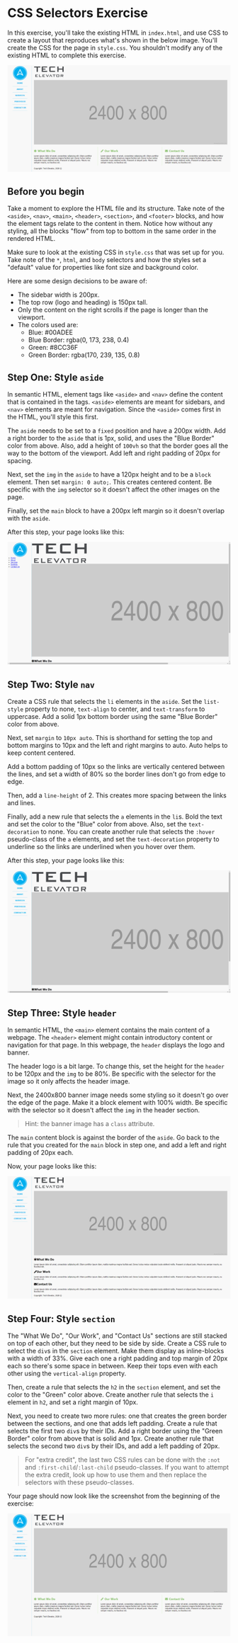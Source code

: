 # CSS Selectors Exercise

In this exercise, you'll take the existing HTML in `index.html`, and use CSS to create a layout that reproduces what's shown in the below image. You'll create the CSS for the page in `style.css`. You shouldn't modify any of the existing HTML to complete this exercise.

![Layout Image](./screenshots/layout.png)

## Before you begin 

Take a moment to explore the HTML file and its structure. Take note of the `<aside>`, `<nav>`, `<main>`, `<header>`, `<section>`, and `<footer>` blocks, and how the element tags relate to the content in them. Notice how without any styling, all the blocks "flow" from top to bottom in the same order in the rendered HTML.

Make sure to look at the existing CSS in `style.css` that was set up for you. Take note of the `*`, `html`, and `body` selectors and how the styles set a "default" value for properties like font size and background color.

Here are some design decisions to be aware of:

* The sidebar width is 200px.
* The top row (logo and heading) is 150px tall.
* Only the content on the right scrolls if the page is longer than the viewport.
* The colors used are:
    - Blue: #00ADEE
    - Blue Border: rgba(0, 173, 238, 0.4)
    - Green: #8CC36F
    - Green Border: rgba(170, 239, 135, 0.8)

## Step One: Style `aside`

In semantic HTML, element tags like `<aside>` and `<nav>` define the content that is contained in the tags. `<aside>` elements are meant for sidebars, and `<nav>` elements are meant for navigation. Since the `<aside>` comes first in the HTML, you'll style this first.

The `aside` needs to be set to a `fixed` position and have a 200px width. Add a right border to the `aside` that is 1px, solid, and uses the "Blue Border" color from above. Also, add a height of `100vh` so that the border goes all the way to the bottom of the viewport. Add left and right padding of 20px for spacing.

Next, set the `img` in the `aside` to have a 120px height and to be a `block` element. Then set `margin: 0 auto;`. This creates centered content. Be specific with the `img` selector so it doesn't affect the other images on the page.

Finally, set the `main` block to have a 200px left margin so it doesn't overlap with the `aside`.

After this step, your page looks like this:

![After Step 1](./screenshots/step1.png)

## Step Two: Style `nav`

Create a CSS rule that selects the `li` elements in the `aside`. Set the `list-style` property to none, `text-align` to center, and `text-transform` to uppercase. Add a solid 1px bottom border using the same "Blue Border" color from above.

Next, set `margin` to `10px auto`. This is shorthand for setting the top and bottom margins to 10px and the left and right margins to auto. Auto helps to keep content centered.

Add a bottom padding of 10px so the links are vertically centered between the lines, and set a width of 80% so the border lines don't go from edge to edge.

Then, add a `line-height` of 2. This creates more spacing between the links and lines.

Finally, add a new rule that selects the `a` elements in the `li`s. Bold the text and set the color to the "Blue" color from above. Also, set the `text-decoration` to none. You can create another rule that selects the `:hover` pseudo-class of the `a` elements, and set the `text-decoration` property to underline so the links are underlined when you hover over them.

After this step, your page looks like this:

![After Step 2](./screenshots/step2.png)

## Step Three: Style `header`

In semantic HTML, the `<main>` element contains the main content of a webpage. The `<header>` element might contain introductory content or navigation for that page. In this webpage, the `header` displays the logo and banner.

The header logo is a bit large. To change this, set the height for the `header` to be 120px and the `img` to be 80%. Be specific with the selector for the image so it only affects the header image.

Next, the 2400x800 banner image needs some styling so it doesn't go over the edge of the page. Make it a block element with 100% width. Be specific with the selector so it doesn't affect the `img` in the header section. 

>Hint: the banner image has a `class` attribute.

The `main` content block is against the border of the `aside`. Go back to the rule that you created for the `main` block in step one, and add a left and right padding of 20px each.

Now, your page looks like this:

![After Step 3](./screenshots/step3.png)

## Step Four: Style `section`

The "What We Do", "Our Work", and "Contact Us" sections are still stacked on top of each other, but they need to be side by side. Create a CSS rule to select the `div`s in the `section` element. Make them display as inline-blocks with a width of 33%. Give each one a right padding and top margin of 20px each so there's some space in between. Keep their tops even with each other using the `vertical-align` property.

Then, create a rule that selects the `h2` in the `section` element, and set the color to the "Green" color above. Create another rule that selects the `i` element in `h2`, and set a right margin of 10px.

Next, you need to create two more rules: one that creates the green border between the sections, and one that adds left padding. Create a rule that selects the first two `div`s by their IDs. Add a right border using the "Green Border" color from above that is solid and 1px. Create another rule that selects the second two `div`s by their IDs, and add a left padding of 20px.

> For "extra credit", the last two CSS rules can be done with the `:not` and `:first-child`/`:last-child` pseudo-classes. If you want to attempt the extra credit, look up how to use them and then replace the selectors with these pseudo-classes. 

Your page should now look like the screenshot from the beginning of the exercise:

![After Step 4](./screenshots/step4.png)